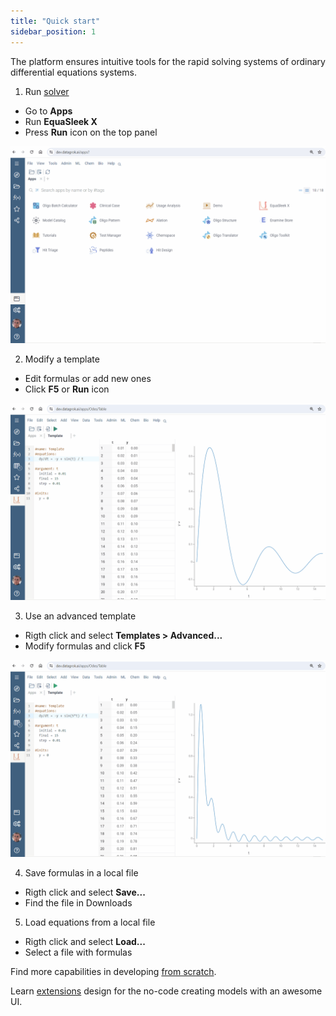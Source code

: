 ```yaml
---
title: "Quick start"
sidebar_position: 1
---
```


The platform ensures intuitive tools for the rapid solving systems of ordinary differential equations systems.

1. Run [solver](solver.md) 

* Go to **Apps**
* Run **EquaSleek X**
* Press <i class="fas fa-play"></i> **Run** icon on the top panel

![add-to-workspace](quick-start-1.gif)

2. Modify a template

* Edit formulas or add new ones
* Click **F5** or <i class="fas fa-play"></i> **Run** icon

![add-to-workspace](quick-start-2.gif)

3. Use an advanced template

* Rigth click and select **Templates > Advanced...**
* Modify formulas and click **F5**

![add-to-workspace](quick-start-3.gif)

4. Save formulas in a local file

* Rigth click and select **Save...**
* Find the file in Downloads

5. Load equations from a local file

* Rigth click and select **Load...**
* Select a file with formulas

Find more capabilities in developing [from scratch](from-scratch.md).

Learn [extensions](extensions.md) design for the no-code creating models with an awesome UI.
